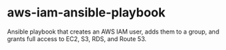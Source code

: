 # aws-iam-ansible-playbook
Ansible playbook that creates an AWS IAM user, adds them to a group, and grants full access to EC2, S3, RDS, and Route 53.
